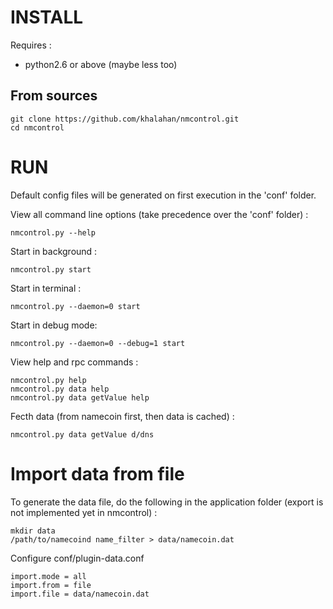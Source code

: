 INSTALL
=======

Requires :

- python2.6 or above (maybe less too)

From sources
------------

    git clone https://github.com/khalahan/nmcontrol.git
    cd nmcontrol

RUN
===

Default config files will be generated on first execution in the 'conf' folder.

View all command line options (take precedence over the 'conf' folder) :

    nmcontrol.py --help

Start in background :

	nmcontrol.py start

Start in terminal :

	nmcontrol.py --daemon=0 start

Start in debug mode:

	nmcontrol.py --daemon=0 --debug=1 start

View help and rpc commands :

	nmcontrol.py help
	nmcontrol.py data help
	nmcontrol.py data getValue help

Fecth data (from namecoin first, then data is cached) :

	nmcontrol.py data getValue d/dns


Import data from file
=====================

To generate the data file, do the following in the application folder (export is not implemented yet in nmcontrol) :

	mkdir data
	/path/to/namecoind name_filter > data/namecoin.dat

Configure conf/plugin-data.conf

	import.mode = all
	import.from = file
	import.file = data/namecoin.dat

